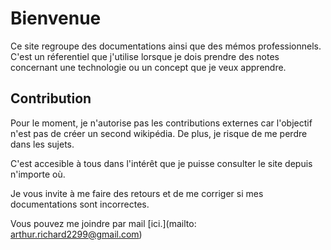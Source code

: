# Bienvenue

Ce site regroupe des documentations ainsi que des mémos professionnels. C'est un réferentiel que j'utilise lorsque je dois prendre
des notes concernant une technologie ou un concept que je veux apprendre.

## Contribution

Pour le moment, je n'autorise pas les contributions externes car l'objectif n'est pas de créer un second wikipédia.
De plus, je risque de me perdre dans les sujets.

C'est accesible à tous dans l'intérêt que je puisse consulter le site depuis n'importe où.

Je vous invite à me faire des retours et de me corriger si mes documentations sont incorrectes.

Vous pouvez me joindre par mail [ici.](mailto: arthur.richard2299@gmail.com)